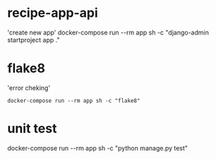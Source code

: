 # recipe-app-api
'create new app'
docker-compose run --rm app sh -c "django-admin startproject app ."
# flake8
'error cheking'

    docker-compose run --rm app sh -c "flake8"
# unit test
docker-compose run --rm app sh -c "python manage.py test"

#